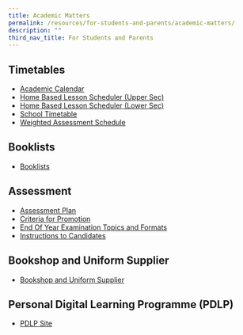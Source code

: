 ```yaml
---
title: Academic Matters
permalink: /resources/for-students-and-parents/academic-matters/
description: ""
third_nav_title: For Students and Parents
---
```

Timetables
----------

*   [Academic Calendar](https://calendar.google.com/calendar/u/0/embed?src=c_k7p87vuspth3eedj4n2mair55g@group.calendar.google.com&ctz=Asia/Singapore)
*   [Home Based Lesson Scheduler (Upper Sec)](https://docs.google.com/spreadsheets/d/1x1Cezpsez216UctPwE2lLGUA4oqZyoGbWNltjtOAcDs/edit?usp=sharing)
*   [Home Based Lesson Scheduler (Lower Sec)](https://docs.google.com/spreadsheets/d/1HHoS_7IaTD-gqG91jqGgc60Ehn3MhNJgcfSlF7uHAAs/edit?usp=sharing)
*   [School Timetable](/resources/students/timetables/school-timetable/)
*   [Weighted Assessment Schedule](https://docs.google.com/spreadsheets/d/1S7lChpa_rMRRRJwkNGCqUNMqqJzcWTRenVWWpUSvCEc/edit#gid=1582931388)


Booklists
--------
*   [Booklists](/resources/students/school-resources/booklists/)


Assessment
----------

*   [Assessment Plan](/resources/students/assessment/assessment-plan-2021/)
*   [Criteria for Promotion](/resources/students/assessment/criteria-for-promotion/)
*  [End Of Year Examination Topics and Formats](/resources/students/assessment/end-of-year-examination-topics-and-formats/)
*   [Instructions to Candidates](/resources/students/assessment/instructions-to-candidates/)


Bookshop and Uniform Supplier
----------
*   [Bookshop and Uniform Supplier](/resources/students/school-resources/bookshop-and-uniform-supplier)


Personal Digital Learning Programme (PDLP) 
----------
*   [PDLP Site](https://sites.google.com/xinminss.edu.sg/ndlpxmss/pdlpxinmin?authuser=2)
